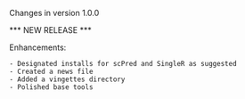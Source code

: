 Changes in version 1.0.0                        

*** NEW RELEASE ***

Enhancements:

    - Designated installs for scPred and SingleR as suggested
    - Created a news file
    - Added a vingettes directory
    - Polished base tools
